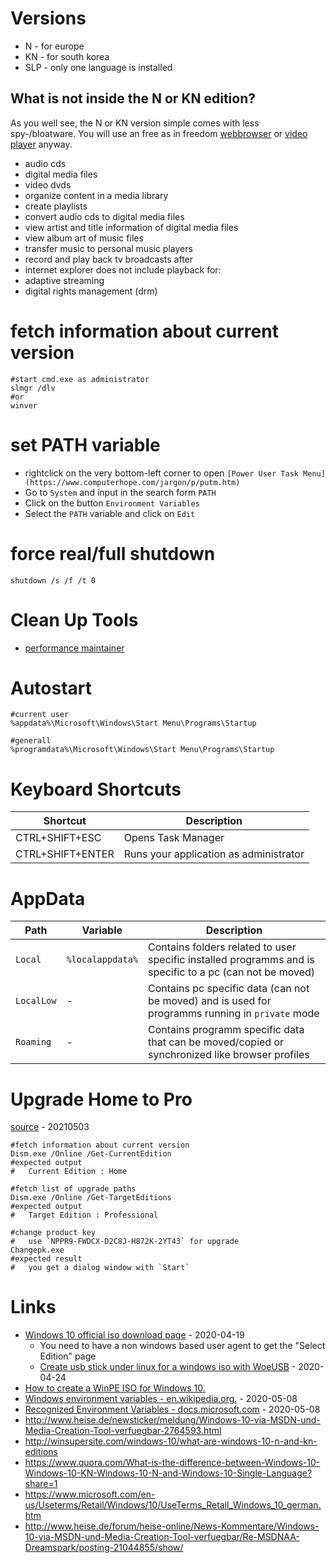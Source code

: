 # Versions

* N - for europe
* KN - for south korea
* SLP - only one language is installed

## What is not inside the N or KN edition?

As you well see, the N or KN version simple comes with less spy-/bloatware.
You will use an free as in freedom [webbrowser](https://www.mozilla.org/firefox) or [video player](https://www.vlc.org) anyway.

* audio cds
* digital media files
* video dvds
* organize content in a media library
* create playlists
* convert audio cds to digital media files
* view artist and title information of digital media files
* view album art of music files
* transfer music to personal music players
* record and play back tv broadcasts after
* internet explorer does not include playback for:
* adaptive streaming
* digital rights management (drm)

# fetch information about current version

```
#start cmd.exe as administrator
slmgr /dlv
#or
winver
```

# set PATH variable

* rightclick on the very bottom-left corner to open `[Power User Task Menu](https://www.computerhope.com/jargon/p/putm.htm)`
* Go to `System` and input in the search form `PATH`
* Click on the button `Environment Variables`
* Select the `PATH` variable and click on `Edit`

# force real/full shutdown

```
shutdown /s /f /t 0
```

# Clean Up Tools

* [performance maintainer](http://www.pcstarters.net/performance-maintainer)

# Autostart

```
#current user
%appdata%\Microsoft\Windows\Start Menu\Programs\Startup

#generall 
%programdata%\Microsoft\Windows\Start Menu\Programs\Startup
```

# Keyboard Shortcuts

| Shortcut | Description |
| --- | --- |
| CTRL+SHIFT+ESC | Opens Task Manager |
| CTRL+SHIFT+ENTER | Runs your application as administrator |

# AppData

| Path | Variable | Description |
| --- | --- | --- |
| `Local` | `%localappdata%` | Contains folders related to user specific installed programms and is specific to a pc (can not be moved) |
| `LocalLow` | - | Contains pc specific data (can not be moved) and is used for programms running in `private` mode |
| `Roaming` | - | Contains programm specific data that can be moved/copied or synchronized like browser profiles |

# Upgrade Home to Pro

[source](http://woshub.com/upgrade-windows-10-edition-without-reinstalling/) - 20210503

```
#fetch information about current version
Dism.exe /Online /Get-CurrentEdition
#expected output
#   Current Edition : Home

#fetch list of upgrade paths
Dism.exe /Online /Get-TargetEditions
#expected output
#   Target Edition : Professional

#change product key
#   use `NPPR9-FWDCX-D2C8J-H872K-2YT43` for upgrade
Changepk.exe
#expected result
#   you get a dialog window with `Start`
```

# Links 

* [Windows 10 official iso download page](https://www.microsoft.com/en-us/software-download/windows10ISO) - 2020-04-19
    * You need to have a non windows based user agent to get the "Select Edition" page
    * [Create usb stick under linux for a windows iso with WoeUSB](https://github.com/slacka/WoeUSB) - 2020-04-24
* [How to create a WinPE ISO for Windows 10.](https://www.windowspro.de/wolfgang-sommergut/winpe-fuer-windows-10-iso-usb-stick-speichern)
* [Windows environment variables - en.wikipedia.org.](https://en.wikipedia.org/wiki/Environment_variable#Windows) - 2020-05-08
* [Recognized Environment Variables - docs.microsoft.com](https://docs.microsoft.com/en-us/windows/deployment/usmt/usmt-recognized-environment-variables) - 2020-05-08
* http://www.heise.de/newsticker/meldung/Windows-10-via-MSDN-und-Media-Creation-Tool-verfuegbar-2764593.html
* http://winsupersite.com/windows-10/what-are-windows-10-n-and-kn-editions
* https://www.quora.com/What-is-the-difference-between-Windows-10-Windows-10-KN-Windows-10-N-and-Windows-10-Single-Language?share=1
* https://www.microsoft.com/en-us/Useterms/Retail/Windows/10/UseTerms_Retail_Windows_10_german.htm
* http://www.heise.de/forum/heise-online/News-Kommentare/Windows-10-via-MSDN-und-Media-Creation-Tool-verfuegbar/Re-MSDNAA-Dreamspark/posting-21044855/show/
